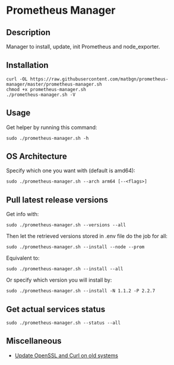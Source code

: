 # Prometheus Manager

## Description
Manager to install, update, init Prometheus and node_exporter.

## Installation
    curl -OL https://raw.githubusercontent.com/matbgn/prometheus-manager/master/prometheus-manager.sh
    chmod +x prometheus-manager.sh
    ./prometheus-manager.sh -V

## Usage
Get helper by running this command:

    sudo ./prometheus-manager.sh -h

## OS Architecture
Specify which one you want with (default is amd64):

    sudo ./prometheus-manager.sh --arch arm64 [--<flags>]

## Pull latest release versions
Get info with:

    sudo ./prometheus-manager.sh --versions --all

Then let the retrieved versions stored in .env file do the job for all:

    sudo ./prometheus-manager.sh --install --node --prom

Equivalent to:

    sudo ./prometheus-manager.sh --install --all

Or specify which version you will install by:

    sudo ./prometheus-manager.sh --install -N 1.1.2 -P 2.2.7

## Get actual services status

    sudo ./prometheus-manager.sh --status --all

## Miscellaneous

- [Update OpenSSL and Curl on old systems](update_ssl_curl_on_old_systems.md)
